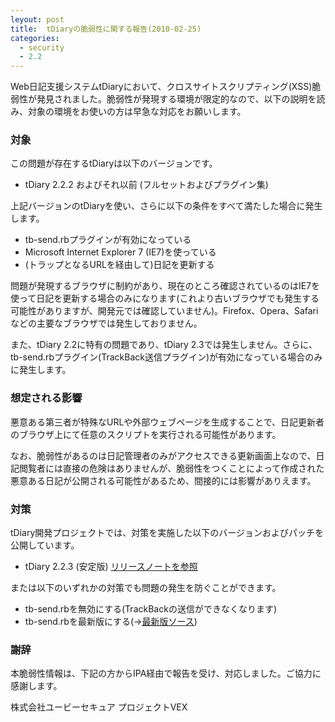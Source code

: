 ```yaml
---
leyout: post
title:  tDiaryの脆弱性に関する報告(2010-02-25)
categories:
  - security
  - 2.2
---
```

Web日記支援システムtDiaryにおいて、クロスサイトスクリプティング(XSS)脆弱性が発見されました。脆弱性が発現する環境が限定的なので、以下の説明を読み、対象の環境をお使いの方は早急な対応をお願いします。

### 対象
この問題が存在するtDiaryは以下のバージョンです。

* tDiary 2.2.2 およびそれ以前 (フルセットおよびプラグイン集)

上記バージョンのtDiaryを使い、さらに以下の条件をすべて満たした場合に発生します。

* tb-send.rbプラグインが有効になっている
* Microsoft Internet Explorer 7 (IE7)を使っている
* (トラップとなるURLを経由して)日記を更新する

問題が発現するブラウザに制約があり、現在のところ確認されているのはIE7を使って日記を更新する場合のみになります(これより古いブラウザでも発生する可能性がありますが、開発元では確認していません)。Firefox、Opera、Safariなどの主要なブラウザでは発生しておりません。

また、tDiary 2.2に特有の問題であり、tDiary 2.3では発生しません。さらに、tb-send.rbプラグイン(TrackBack送信プラグイン)が有効になっている場合のみに発生します。

### 想定される影響
悪意ある第三者が特殊なURLや外部ウェブページを生成することで、日記更新者のブラウザ上にて任意のスクリプトを実行される可能性があります。

なお、脆弱性があるのは日記管理者のみがアクセスできる更新画面上なので、日記閲覧者には直接の危険はありませんが、脆弱性をつくことによって作成された悪意ある日記が公開される可能性があるため、間接的には影響がありえます。

### 対策
tDiary開発プロジェクトでは、対策を実施した以下のバージョンおよびパッチを公開しています。

* tDiary 2.2.3 (安定版) [リリースノートを参照](20100224)

または以下のいずれかの対策でも問題の発生を防ぐことができます。

* tb-send.rbを無効にする(TrackBackの送信ができなくなります)
* tb-send.rbを最新版にする(→[最新版ソース](http://tdiary.svn.sourceforge.net/viewvc/tdiary/branches/Stable-2_2/plugin/tb-send.rb?revision=3573&view=markup))

### 謝辞
本脆弱性情報は、下記の方からIPA経由で報告を受け、対応しました。ご協力に感謝します。

 株式会社ユービーセキュア
 プロジェクトVEX


